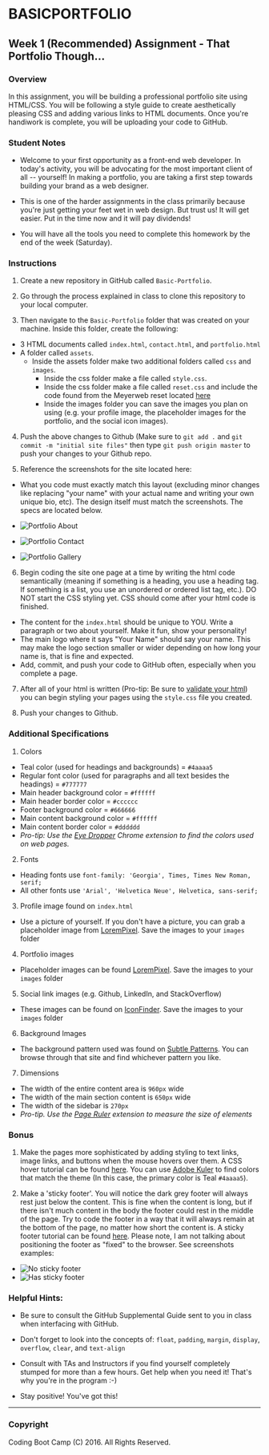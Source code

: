 # BASICPORTFOLIO
## Week 1 (Recommended) Assignment - That Portfolio Though...

### Overview
In this assignment, you will be building a professional portfolio site using HTML/CSS. You will be following a style guide to create aesthetically pleasing CSS and adding various links to HTML documents. Once you're handiwork is complete, you will be uploading your code to GitHub.

### Student Notes
* Welcome to your first opportunity as a front-end web developer. In today's activity, you will be advocating for the most important client of all -- yourself! In making a portfolio, you are taking a first step towards building your brand as a web designer.

* This is one of the harder assignments in the class primarily because you're just getting your feet wet in web design. But trust us! It will get easier. Put in the time now and it will pay dividends!

* You will have all the tools you need to complete this homework by the end of the week (Saturday). 

### Instructions
1. Create a new repository in GitHub called `Basic-Portfolio`.

2. Go through the process explained in class to clone this repository to your local computer.

3. Then navigate to the `Basic-Portfolio` folder that was created on your machine. Inside this folder, create the following: 
  + 3 HTML documents called `index.html`, `contact.html`, and `portfolio.html`
  + A folder called `assets`.
    + Inside the assets folder make two additional folders called `css` and `images`.
      + Inside the css folder make a file called `style.css`.
      + Inside the css folder make a file called `reset.css` and include the code found from the Meyerweb reset located [here](http://meyerweb.com/eric/tools/css/reset/reset.css)
      + Inside the images folder you can save the images you plan on using (e.g. your profile image, the placeholder images for the portfolio, and the social icon images).

4. Push the above changes to Github (Make sure to `git add .` and `git commit -m "initial site files"` then type `git push origin master` to push your changes to your Github repo.

5. Reference the screenshots for the site located here:
  + What you code must exactly match this layout (excluding minor changes like replacing "your name" with your actual name and writing your own unique bio, etc). The design itself must match the screenshots. The specs are located below.
  
  + ![Portfolio About](readmeimgs/Portfolio_About.png)

  + ![Portfolio Contact](readmeimgs/Portfolio_Contact.png)

  + ![Portfolio Gallery](readmeimgs/Portfolio_Gallery.png)

6. Begin coding the site one page at a time by writing the html code semantically (meaning if something is a heading, you use a heading tag. If something is a list, you use an unordered or ordered list tag, etc.). DO NOT start the CSS styling yet. CSS should come after your html code is finished. 
  + The content for the `index.html` should be unique to YOU. Write a paragraph or two about yourself. Make it fun, show your personality!
  + The main logo where it says "Your Name" should say your name. This may make the logo section smaller or wider depending on how long your name is, that is fine and expected.
  + Add, commit, and push your code to GitHub often, especially when you complete a page.

7. After all of your html is written (Pro-tip: Be sure to [validate your html](https://validator.w3.org/#validate_by_input)) you can begin styling your pages using the `style.css` file you created.

8. Push your changes to Github.

### Additional Specifications
1. Colors
  + Teal color (used for headings and backgrounds) = `#4aaaa5`
  + Regular font color (used for paragraphs and all text besides the headings) = `#777777`
  + Main header background color = `#ffffff`
  + Main header border color = `#cccccc`
  + Footer background color = `#666666`
  + Main content background color = `#ffffff`
  + Main content border color = `#dddddd`
  + *Pro-tip: Use the [Eye Dropper](https://chrome.google.com/webstore/detail/eye-dropper/hmdcmlfkchdmnmnmheododdhjedfccka) Chrome extension to find the colors used on web pages.*

2. Fonts
  + Heading fonts use `font-family: 'Georgia', Times, Times New Roman, serif;`
  + All other fonts use `'Arial', 'Helvetica Neue', Helvetica, sans-serif;`

3. Profile image found on `index.html`
  + Use a picture of yourself. If you don't have a picture, you can grab a placeholder image from [LoremPixel](http://lorempixel.com/). Save the images to your `images` folder

4. Portfolio images
  + Placeholder images can be found [LoremPixel](http://lorempixel.com/). Save the images to your `images` folder

5. Social link images (e.g. Github, LinkedIn, and StackOverflow)
  + These images can be found on [IconFinder](https://www.iconfinder.com/). Save the images to your `images` folder

6. Background Images
  + The background pattern used was found on [Subtle Patterns](http://subtlepatterns.com/). You can browse through that site and find whichever pattern you like.

7. Dimensions
  + The width of the entire content area is `960px` wide
  + The width of the main section content is `650px` wide
  + The width of the sidebar is `270px`
  + *Pro-tip. Use the [Page Ruler](https://chrome.google.com/webstore/detail/page-ruler/jlpkojjdgbllmedoapgfodplfhcbnbpn/related?hl=en) extension to measure the size of elements*

### Bonus
1. Make the pages more sophisticated by adding styling to text links, image links, and buttons when the mouse hovers over them. A CSS hover tutorial can be found [here](http://www.codeitpretty.com/2013/06/how-to-use-css-hover-effects.html). You can use [Adobe Kuler](https://color.adobe.com/create/color-wheel/) to find colors that match the theme (In this case, the primary color is Teal `#4aaaa5`).

2. Make a 'sticky footer'. You will notice the dark grey footer will always rest just below the content. This is fine when the content is long, but if there isn't much content in the body the footer could rest in the middle of the page. Try to code the footer in a way that it will always remain at the bottom of the page, no matter how short the content is. A sticky footer tutorial can be found [here](http://ryanfait.com/html5-sticky-footer/). Please note, I am not talking about positioning the footer as "fixed" to the browser. See screenshots examples:
  + ![No sticky footer](readmeimgs/bonus_nosticky.jpg)
  + ![Has sticky footer](readmeimgs/bonus_stickyfooter.jpg)

### Helpful Hints:
* Be sure to consult the GitHub Supplemental Guide sent to you in class when interfacing with GitHub.

* Don't forget to look into the concepts of: `float`, `padding`, `margin`, `display`, `overflow`, `clear`, and `text-align`

* Consult with TAs and Instructors if you find yourself completely stumped for more than a few hours. Get help when you need it! That's why you're in the program :-)

* Stay positive! You've got this!


-------

### Copyright 
Coding Boot Camp (C) 2016. All Rights Reserved.
